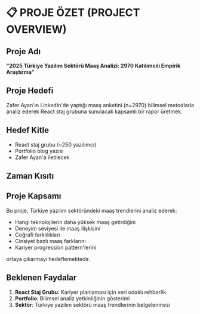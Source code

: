 # 📋 PROJE ÖZET (PROJECT OVERVIEW)

## Proje Adı
**"2025 Türkiye Yazılım Sektörü Maaş Analizi: 2970 Katılımcılı Empirik Araştırma"**

## Proje Hedefi
Zafer Ayan'ın LinkedIn'de yaptığı maaş anketini (n=2970) bilimsel metodlarla analiz ederek React staj grubuna sunulacak kapsamlı bir rapor üretmek.

## Hedef Kitle
- React staj grubu (~250 yazılımcı)
- Portfolio blog yazısı
- Zafer Ayan'a iletilecek

## Zaman Kısıtı


## Proje Kapsamı
Bu proje, Türkiye yazılım sektöründeki maaş trendlerini analiz ederek:
- Hangi teknolojilerin daha yüksek maaş getirdiğini
- Deneyim seviyesi ile maaş ilişkisini
- Coğrafi farklılıkları
- Cinsiyet bazlı maaş farklarını
- Kariyer progression pattern'lerini

ortaya çıkarmayı hedeflemektedir.

## Beklenen Faydalar
1. **React Staj Grubu**: Kariyer planlaması için veri odaklı rehberlik
2. **Portfolio**: Bilimsel analiz yetkinliğinin gösterimi
3. **Sektör**: Türkiye yazılım sektörü maaş trendlerinin belgelenmesi

